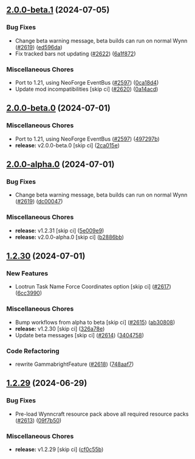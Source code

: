 ## [2.0.0-beta.1](https://github.com/Wynntils/Artemis/compare/v2.0.0-beta.0...v2.0.0-beta.1) (2024-07-05)


### Bug Fixes

* Change beta warning message, beta builds can run on normal Wynn ([#2619](https://github.com/Wynntils/Artemis/issues/2619)) ([ed596da](https://github.com/Wynntils/Artemis/commit/ed596da994778a428181b5d6dd0890e1cd22be69))
* Fix tracked bars not updating ([#2622](https://github.com/Wynntils/Artemis/issues/2622)) ([6a1f872](https://github.com/Wynntils/Artemis/commit/6a1f872a35cd449f6447f020e64c89733d64a4c5))


### Miscellaneous Chores

* Port to 1.21, using NeoForge EventBus ([#2597](https://github.com/Wynntils/Artemis/issues/2597)) ([0ca18d4](https://github.com/Wynntils/Artemis/commit/0ca18d4f535d2bdb23358a83fe28e6a46e8cf03e))
* Update mod incompatibilities [skip ci] ([#2620](https://github.com/Wynntils/Artemis/issues/2620)) ([0a14acd](https://github.com/Wynntils/Artemis/commit/0a14acde7822442f32519cb7562d5a5a1eb1706e))

## [2.0.0-beta.0](https://github.com/Wynntils/Artemis/compare/v2.0.0-alpha.0...v2.0.0-beta.0) (2024-07-01)


### Miscellaneous Chores

* Port to 1.21, using NeoForge EventBus ([#2597](https://github.com/Wynntils/Artemis/issues/2597)) ([497297b](https://github.com/Wynntils/Artemis/commit/497297b39cfa3aaea9f19d98c36aa8bcfe6da69c))
* **release:** v2.0.0-beta.0 [skip ci] ([2ca015e](https://github.com/Wynntils/Artemis/commit/2ca015e4659f6fa35a7ddf9f9b9324ecc6fddf8e))

## [2.0.0-alpha.0](https://github.com/Wynntils/Artemis/compare/v1.2.30...v2.0.0-alpha.0) (2024-07-01)


### Bug Fixes

* Change beta warning message, beta builds can run on normal Wynn ([#2619](https://github.com/Wynntils/Artemis/issues/2619)) ([dc00047](https://github.com/Wynntils/Artemis/commit/dc00047f6e763224f9db0dc19aa33247981ce2b5))


### Miscellaneous Chores

* **release:** v1.2.31 [skip ci] ([5e009e9](https://github.com/Wynntils/Artemis/commit/5e009e9b1fa86aa6e9f644897c83a57eddeadd01))
* **release:** v2.0.0-alpha.0 [skip ci] ([b2886bb](https://github.com/Wynntils/Artemis/commit/b2886bb6a1b3ed6d383f642925c2ea15eabb589d))

## [1.2.30](https://github.com/Wynntils/Artemis/compare/v1.2.29...v1.2.30) (2024-07-01)


### New Features

* Lootrun Task Name Force Coordinates option [skip ci] ([#2617](https://github.com/Wynntils/Artemis/issues/2617)) ([6cc3990](https://github.com/Wynntils/Artemis/commit/6cc3990853e21854e97bd5d7a9fe5728b57b8bae))


### Miscellaneous Chores

* Bump workflows from alpha to beta [skip ci] ([#2615](https://github.com/Wynntils/Artemis/issues/2615)) ([ab30808](https://github.com/Wynntils/Artemis/commit/ab30808b898bcfefede738403dfcc3b61e113535))
* **release:** v1.2.30 [skip ci] ([326a78e](https://github.com/Wynntils/Artemis/commit/326a78ede2e8a10164aefc3a930356e898a71681))
* Update beta messages [skip ci] ([#2614](https://github.com/Wynntils/Artemis/issues/2614)) ([3404758](https://github.com/Wynntils/Artemis/commit/3404758939f40fdd4bb070b0f30da593f75ad2a0))


### Code Refactoring

* rewrite GammabrightFeature ([#2618](https://github.com/Wynntils/Artemis/issues/2618)) ([748aaf7](https://github.com/Wynntils/Artemis/commit/748aaf7ed373f8965554aefdcaa44aa1fab9864d))

## [1.2.29](https://github.com/Wynntils/Artemis/compare/v1.2.28...v1.2.29) (2024-06-29)


### Bug Fixes

* Pre-load Wynncraft resource pack above all required resource packs ([#2613](https://github.com/Wynntils/Artemis/issues/2613)) ([09f7b50](https://github.com/Wynntils/Artemis/commit/09f7b50452654c5fd6c488e30694b883378f42de))


### Miscellaneous Chores

* **release:** v1.2.29 [skip ci] ([cf0c55b](https://github.com/Wynntils/Artemis/commit/cf0c55badfbf72f06adb86678ab92546f2eb765d))

